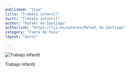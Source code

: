 ```yaml
---
published: "true"
title: "Trabajo infantil"
twitt: "Trabajo infantil"
author: "Rafael de Santiago"
authorlink: "https://ljz.mx/autores/Rafael de Santiago"
category: "Fuera de Foco"
layout: "posts"

---
```


![Trabajo infantil](http://i.imgur.com/kh5PIjKm.jpg)

Trabajo infantil
